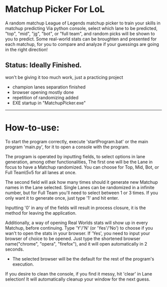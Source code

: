 # Matchup Picker For LoL
A random matchup League of Legends matchup picker to train your skills in matchup predicting
Via python console, select which lane to be predicted, "top", "mid", "jg", "bot", or "full team", and random picks will be shown to you to predict.
Some real-world stats can be broughten and presented for each matchup, for you to compare and analyze if your guessings are going in the right direction!

## Status: Ideally Finished. 
won't be giving it too much work, just a practicing project
* champion lanes separation finished
* browser opening mostly done
* repetition of randomizing added
* EXE startup in "MatchupPicker.exe"

---

# How-to-use:
To start the program correctly, execute 'startProgram.bat' or the main program 'main.py', for it to open a console with the program. 

The program is operated by inputting fields, to select options in lane generation, among other functionalities,
The first one will be the Lane in focus to have a Matchup randomized. 
You can choose for Top, Mid, Bot, or Full Team\5v5 for all lanes at once.

The second field will ask how many times should it generate new Matchup names in the Lane selected.
Single Lanes can be randomized in a infinite number, but for Full Team you'll need to select between 1 or 3 times.
If you only want it to generate once, just type '1' and hit enter.

Inputting '0' in any of the fields will result in process closure, it is the method for leaving the application.

Additionally, a way of opening Real Worlds stats will show up in every Matchup, before continuing.
Type 'Y'/'N' (or 'Yes'/'No') to choose if you wan't to open the stats in your browser.
If 'Yes', you need to input your browser of choice to be opened. Just type the shortened browser name("chrome", "opera", "firefox"), and it will open automatically in 2 seconds.
- The selected browser will be the default for the rest of the program's execution.

If you desire to clean the console, if you find it messy, hit 'clear' in Lane selection! It will automatically cleanup your window for the next guess.